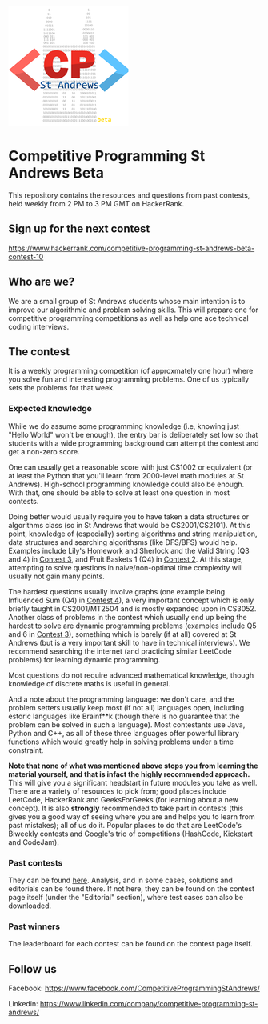 ![logo](assets/logo.png)
# Competitive Programming St Andrews Beta

This repository contains the resources and questions from past contests, held weekly from 2 PM to 3 PM GMT on HackerRank.

## Sign up for the next contest 

https://www.hackerrank.com/competitive-programming-st-andrews-beta-contest-10

## Who are we?

We are a small group of St Andrews students whose main intention is to improve our algorithmic and problem solving skills. This will prepare one for competitive programming competitions as well as help one ace technical coding interviews.

## The contest

It is a weekly programming competition (of approxmately one hour) where you solve fun and interesting programming problems. One of us typically sets the problems for that week.
### Expected knowledge

While we do assume some programming knowledge (i.e, knowing just "Hello World" won't be enough), the entry bar is deliberately set low so that students with a wide programming background can attempt the contest and get a non-zero score.

One can usually get a reasonable score with just CS1002 or equivalent (or at least the Python that you'll learn from 2000-level math modules at St Andrews). High-school programming knowledge could also be enough. With that, one should be able to solve at least one question in most contests.

Doing better would usually require you to have taken a data structures or algorithms class (so in St Andrews that would be CS2001/CS2101). At this point, knowledge of (especially) sorting algorithms and string manipulation, data structures and searching algorithsms (like DFS/BFS) would help. Examples include Lily's Homework and Sherlock and the Valid String (Q3 and 4) in [Contest 3](/Competitions/Competition%203), and Fruit Baskets 1 (Q4) in [Contest 2](/Competitions/Competition%202). At this stage, attempting to solve questions in naive/non-optimal time complexity will usually not gain many points.

The hardest questions usually involve graphs (one example being Influenced Sum (Q4) in [Contest 4](/Competitions/Competition%204%20[9%20Feb%202020])), a very important concept which is only briefly taught in CS2001/MT2504 and is mostly expanded upon in CS3052. Another class of problems in the contest which usually end up being the hardest to solve are dynamic programming problems (examples include Q5 and 6 in [Contest 3](/Competitions/Competition%203)), something which is barely (if at all) covered at St Andrews (but is a very important skill to have in technical interviews). We recommend searching the internet (and practicing similar LeetCode problems) for learning dynamic programming.

Most questions do not require advanced mathematical knowledge, though knowledge of discrete maths is useful in general.

And a note about the programming language: we don't care, and the problem setters usually keep most (if not all) languages open, including estoric languages like Brainf**k (though there is no guarantee that the problem can be solved in such a language). Most contestants use Java, Python and C++, as all of these three languages offer powerful library functions which would greatly help in solving problems under a time constraint.

**Note that none of what was mentioned above stops you from learning the material yourself, and that is infact the highly recommended approach.** This will give you a significant headstart in future modules you take as well. There are a variety of resources to pick from; good places include LeetCode, HackerRank and GeeksForGeeks (for learning about a new concept). It is also **strongly** recommended to take part in contests (this gives you a good way of seeing where you are and helps you to learn from past mistakes); all of us do it. Popular places to do that are LeetCode's Biweekly contests and Google's trio of competitions (HashCode, Kickstart and CodeJam).
### Past contests

They can be found [here](/Competitions). Analysis, and in some cases, solutions and editorials can be found there. If not here, they can be found on the contest page itself (under the "Editorial" section), where test cases can also be downloaded.

### Past winners

The leaderboard for each contest can be found on the contest page itself.

## Follow us

Facebook: https://www.facebook.com/CompetitiveProgrammingStAndrews/

Linkedin: https://www.linkedin.com/company/competitive-programming-st-andrews/

